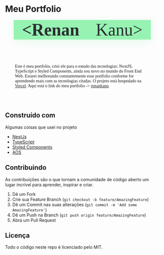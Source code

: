 <style>
  #title600 {
    color:#2D2E32;
    font-family: 'Fira Code';
    font-size: 4em;
    font-weight: 600;
    display:inline;
    margin: 0 auto;

  }
  #title {
    color:#2D2E32;
    font-family: 'Fira Code';
    font-size: 4em;
    font-weight: 400;
    display:inline;
    margin: 0 auto;
  }
  #containerTitle {
    background: #96F3B2;
    width: 28rem;
    margin: 0 auto;
    display: flex;
    justify-content: center;
    box-shadow: 0 6px 31px -2px #96F3B24D
  }
  #containerDesc {
    padding: 2rem 2rem
  }
  #desc {
    font-family: fira code
  }
</style>

<h1>Meu Portfolio</h1>
<div id="containerTitle">
  <div id="title600">&ltRenan</div>
  <div id="title">Kanu&gt</div>
</div>
<br>
<br>

<div id="containerDesc">
  <p id="desc">Este é meu portfolio, criei ele para o estudo das tecnologias: NextJS, TypeScript e Styled Components, ainda sou novo no mundo do Front End Web. Estarei melhorando constantemente esse portfolio conforme for aprendendo mais com as tecnologias citadas. O projeto está hospedado na <a href="http://vercel.com/">Vercel</a>. Aqui está o link do meu portfolio -> <a href="https://www.renankanu.com.br">renankanu</a></p>
</div>

## Construído com
Algumas coisas que usei no projeto
* [NextJs](https://nextjs.org/)
* [TypeScript](https://www.typescriptlang.org/)
* [Styled Components](https://styled-components.com/)
* [AOS](https://michalsnik.github.io/aos/)

## Contribuindo

As contribuições são o que tornam a comunidade de código aberto um lugar incrível para aprender, inspirar e criar.

1. Dê um Fork
2. Crie sua Feature Branch (`git checkout -b feature/AmazingFeature`)
3. Dê um Commit nas suas alterações  (`git commit -m 'Add some AmazingFeature'`)
4. Dê um Push na Branch (`git push origin feature/AmazingFeature`)
5. Abra um Pull Request

## Licença

Todo o código neste repo é licenciado pelo MIT.
